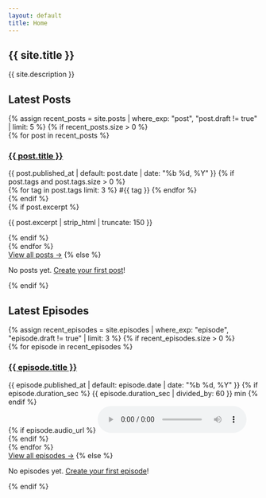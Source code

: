 ```yaml
---
layout: default
title: Home
---
```


<div class="home">
  <section class="hero">
    <h1>{{ site.title }}</h1>
    <p class="hero-description">{{ site.description }}</p>
  </section>

  <section class="recent-posts">
    <h2>Latest Posts</h2>
    {% assign recent_posts = site.posts | where_exp: "post", "post.draft != true" | limit: 5 %}
    {% if recent_posts.size > 0 %}
      <div class="post-list">
        {% for post in recent_posts %}
          <article class="post-card">
            <h3><a href="{{ post.url | relative_url }}">{{ post.title }}</a></h3>
            <div class="post-meta">
              <time datetime="{{ post.published_at | default: post.date | date_to_xmlschema }}">
                {{ post.published_at | default: post.date | date: "%b %d, %Y" }}
              </time>
              {% if post.tags and post.tags.size > 0 %}
                <div class="tags">
                  {% for tag in post.tags limit: 3 %}
                    <span class="tag">#{{ tag }}</span>
                  {% endfor %}
                </div>
              {% endif %}
            </div>
            {% if post.excerpt %}
              <p class="post-excerpt">{{ post.excerpt | strip_html | truncate: 150 }}</p>
            {% endif %}
          </article>
        {% endfor %}
      </div>
      <a href="/posts/" class="view-all">View all posts →</a>
    {% else %}
      <p>No posts yet. <a href="/public/admin/">Create your first post</a>!</p>
    {% endif %}
  </section>

  <section class="recent-episodes">
    <h2>Latest Episodes</h2>
    {% assign recent_episodes = site.episodes | where_exp: "episode", "episode.draft != true" | limit: 3 %}
    {% if recent_episodes.size > 0 %}
      <div class="episode-list">
        {% for episode in recent_episodes %}
          <article class="episode-card">
            <h3><a href="{{ episode.url | relative_url }}">{{ episode.title }}</a></h3>
            <div class="episode-meta">
              <time datetime="{{ episode.published_at | default: episode.date | date_to_xmlschema }}">
                {{ episode.published_at | default: episode.date | date: "%b %d, %Y" }}
              </time>
              {% if episode.duration_sec %}
                <span class="duration">{{ episode.duration_sec | divided_by: 60 }} min</span>
              {% endif %}
            </div>
            {% if episode.audio_url %}
              <audio controls preload="metadata" class="episode-preview">
                <source src="{{ episode.audio_url }}" type="audio/mpeg">
              </audio>
            {% endif %}
          </article>
        {% endfor %}
      </div>
      <a href="/episodes/" class="view-all">View all episodes →</a>
    {% else %}
      <p>No episodes yet. <a href="/public/admin/">Create your first episode</a>!</p>
    {% endif %}
  </section>
</div>